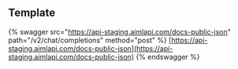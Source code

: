 ## Template

[#generator:start]: <> ({ "template": "swagger" })

{% swagger src="https://api-staging.aimlapi.com/docs-public-json" path="/v2/chat/completions" method="post" %}
[https://api-staging.aimlapi.com/docs-public-json](https://api-staging.aimlapi.com/docs-public-json)
{% endswagger %}

[#generator:end]: <> ({})